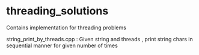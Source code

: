# threading_solutions
Contains implementation for threading problems

string_print_by_threads.cpp : Given string and threads , print string chars in sequential manner for given number of times
